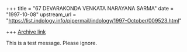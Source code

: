 +++
title = "67 DEVARAKONDA VENKATA NARAYANA SARMA"
date = "1997-10-08"
upstream_url = "https://list.indology.info/pipermail/indology/1997-October/009523.html"

+++
[Archive link](https://list.indology.info/pipermail/indology/1997-October/009523.html)

This is a test message. Please ignore.



